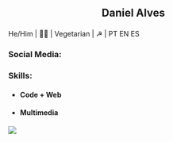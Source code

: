  ## <p style='text-align: center;'> Daniel Alves </p>
He/Him | 🏳️‍🌈 | Vegetarian | ☭ | PT EN ES 


### Social Media:


### Skills:
* ####  Code + Web

 
* #### Multimedia


<img align="center" src="https://github-readme-stats.vercel.app/api/<top-langs>/?username=<coolalves>&theme=<THEME_NAME>" />
<!--
**coolalves/coolalves** is a ✨ _special_ ✨ repository because its `README.md` (this file) appears on your GitHub profile.

 
